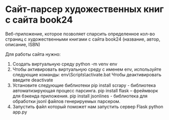 # Сайт-парсер художественных книг с сайта book24

Веб-приложение, которое позволяет спарсить определенное кол-во страниц с художественными книгами с сайта book24 (название, автор, описание, ISBN) 

Для работы сайта нужно:

1. Создать виртуальную среду 
        python -m venv env
2. Чтобы активировать виртуальную среду с именем env, используйте следующие команды:
        env\Scripts\activate.bat
        Чтобы деактивировать введите deactivate
3. Установите следующие библиотеки
        pip install scrapy - библиотека автоматизирующая процесс парсинга.
        pip install flask – фреймворк для бэкенда приложения.
        pip install jsonlines - библиотека для обработки jsonl файлов генерируемых парсером.
4. Запустить файл который поможет нам запустить сервер Flask
        python app.py   
